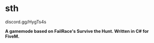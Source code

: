 # sth

discord.gg/HygTs4s

**A gamemode based on FailRace's Survive the Hunt. Written in C# for FiveM.**

